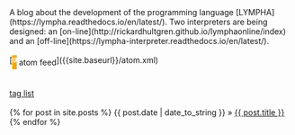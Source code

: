 
<head>
		<link rel="shortcut icon" href="lympha.ico" />
</head>
<script>
document.getElementById("indexsmall").style.backgroundColor="#EFAB00";
document.getElementById("indextext").style.color="#000000";
document.getElementById("index").className="menu2active";
</script>
A blog about the development of the programming language [LYMPHA](https://lympha.readthedocs.io/en/latest/). Two interpreters are being designed: an [on-line](http://rickardhultgren.github.io/lymphaonline/index) and an [off-line](https://lympha-interpreter.readthedocs.io/en/latest/).<br><br>
<span id="Rss" style="display:table;"> [<i class="material-icons" style="background-color:#EFAB00;color:#ffffff;font-size:1.5em;margin-top:.5em; margin-bottom:-.5em;display: table-cell;vertical-align: middle;">&#xE0E5;</i><span style="vertical-align: middle;display:table-cell;">&nbsp;atom feed </span> ]({{site.baseurl}}/atom.xml)</span>
<br><br>
<a href="{{site.baseurl}}/tags">tag list</a>
<br><br>
{% for post in site.posts %}
{{ post.date | date_to_string }} &raquo; <a href="/lymphablog{{post.url}}">{{ post.title }}</a>
{% endfor %}

